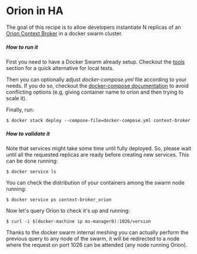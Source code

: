# Orion in HA

The goal of this recipe is to allow developers instantiate N replicas of an [Orion Context Broker](https://github.com/telefonicaid/fiware-orion/blob/master/README.md) in a docker swarm cluster.

##### How to run it

First you need to have a Docker Swarm already setup. Checkout the [tools](../../tools/readme.md) section for a quick alternative for local tests.

Then you can optionally adjust _docker-compose.yml_ file according to your needs. If you do so, checkout the [docker-compose documentation](https://docs.docker.com/compose/compose-file) to avoid conflicting options (e.g, giving container name to orion and then trying to scale it).

Finally, run:

    $ docker stack deploy --compose-file=docker-compose.yml context-broker

##### How to validate it

Note that services might take some time until fully deployed. So, please wait until all the requested replicas are ready before creating new services. This can be done running:

    $ docker service ls

You can check the distribution of your containers among the swarm node running:

    $ docker service ps context-broker_orion

Now let's query Orion to check it's up and running:

    $ curl -i $(docker-machine ip ms-manager0):1026/version

Thanks to the docker swarm internal meshing you can actually perform the previous query to any node of the swarm, it will be redirected to a node where the request on port 1026 can be attended (any node running Orion).
